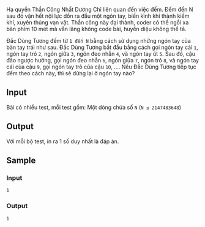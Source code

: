 Hạ quyển Thần Công Nhất Dương Chỉ liên quan đến việc đếm. Đếm đến N sau đó vận hết nội lực dồn ra đầu một ngón tay, biến kình khí thành kiếm khí, xuyên thủng vạn vật. Thần công này đại thành, coder có thể ngồi xa bàn phím 10 mét mà vẫn lăng không code bài, huyền diệu không thể tả.

Đắc Dùng Tương đếm từ `1 đến N` bằng cách sử dụng những ngón tay của bàn tay trái như sau. Đắc Dùng Tương bắt đầu bằng cách gọi ngón tay cái `1`, ngón tay trỏ `2`, ngón giữa `3`, ngón đeo nhẫn `4`, và ngón tay út `5`. Sau đó, cậu đảo ngược hướng, gọi ngón đeo nhẫn `6`, ngón giữa `7`, ngón trỏ `8`, và ngón tay cái của cậu `9`, gọi ngón tay trỏ của cậu `10`, …. Nếu Đắc Dùng Tương tiếp tục đếm theo cách này, thì sẽ dừng lại ở ngón tay nào?

## Input

Bài có nhiều test, mỗi test gồm: Một dòng chứa số `N` (`N ≤ 2147483648`)

## Output

Với mỗi bộ test, in ra 1 số duy nhất là đáp án.

## Sample

### Input
```
1
```

### Output
```
1
```
